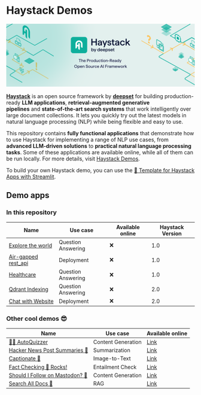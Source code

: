 # Haystack Demos

<div align="center">
  <a href="https://haystack.deepset.ai/"><img src="https://github.com/deepset-ai/haystack/blob/main/docs/img/banner.png" alt="Green logo of a stylized white 'H' with the text 'Haystack, by deepset. Haystack 2.0 is live 🎉' Abstract green and yellow diagrams in the background."></a>
</div>

[**Haystack**](https://github.com/deepset-ai/haystack) is an open source framework by [**deepset**](https://deepset.ai) for building production-ready **LLM applications**, **retrieval-augmented generative pipelines** and **state-of-the-art search systems** that work intelligently over large document collections. It lets you quickly try out the latest models in natural language processing (NLP) while being flexible and easy to use.

This repository contains **fully functional applications** that demonstrate how to use Haystack for implementing a range of NLP use cases, from **advanced LLM-driven solutions** to **practical natural language processing tasks**. Some of these applications are available online, while all of them can be run locally. For more details, visit [Haystack Demos](https://haystack.deepset.ai/overview/demo).

To build your own Haystack demo, you can use the [👾 Template for Haystack Apps with Streamlit](https://github.com/deepset-ai/haystack-streamlit-app).

## Demo apps

### In this repository
| Name                                              | Use case           | Available online                         | Haystack Version |
| ------------------------------------------------- | ------------------ | ---------------------------------------- | -----------------|
| [Explore the world](./explore_the_world/)         | Question Answering | :x:                                      | 1.0              |
| [Air-gapped rest_api](./airgapped-rest_api)       | Deployment         | :x:                                      | 1.0              |
| [Healthcare](./healthcare)                        | Question Answering | :x:                                      | 1.0              |
| [Qdrant Indexing](./qdrant_indexing)              | Question Answering | :x:                                      | 2.0              |
| [Chat with Website](./chat_with_website_hayhooks) | Deployment         | :x:                                      | 2.0              |

### Other cool demos 😎
| Name                                                                                            | Use case           | Available online                                                  |
| ----------------------------------------------------------------------------------------------- | ------------------ | ----------------------------------------------------------------- |
| [🧑‍🏫 AutoQuizzer](https://github.com/anakin87/autoquizzer)                                       | Content Generation | [Link](https://huggingface.co/spaces/deepset/autoquizzer) |
| [Hacker News Post Summaries 🧡](https://github.com/TuanaCelik/hackernews-summaries)             | Summarization      | [Link](https://huggingface.co/spaces/Tuana/hackernews-summaries)  |
| [Captionate 📸](https://huggingface.co/spaces/bilgeyucel/captionate/tree/main)                  | Image-to-Text      | [Link](https://huggingface.co/spaces/bilgeyucel/captionate)       |
| [Fact Checking 🎸 Rocks!](https://github.com/anakin87/fact-checking-rocks)                      | Entailment Check   | [Link](https://huggingface.co/spaces/anakin87/fact-checking-rocks)|
| [Should I Follow on Mastodon? 🐤](https://github.com/TuanaCelik/should-i-follow)                | Content Generation | [Link](https://huggingface.co/spaces/deepset/should-i-follow)     |
| [Search All Docs 🔎](https://github.com/silvanocerza/search-all-the-docs)                       | RAG                | [Link](https://huggingface.co/spaces/deepset/search-all-the-docs) |

